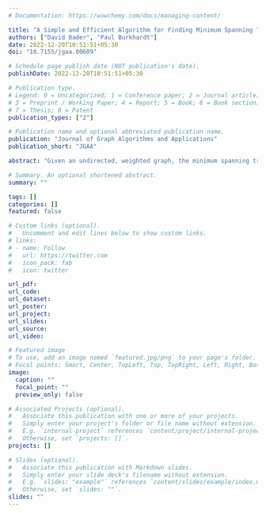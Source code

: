 ```yaml
---
# Documentation: https://wowchemy.com/docs/managing-content/

title: "A Simple and Efficient Algorithm for Finding Minimum Spanning Tree Replacement Edges"
authors: ["David Bader", "Paul Burkhardt"]
date: 2022-12-20T10:51:51+05:30
doi: "10.7155/jgaa.00609"

# Schedule page publish date (NOT publication's date).
publishDate: 2022-12-20T10:51:51+05:30

# Publication type.
# Legend: 0 = Uncategorized; 1 = Conference paper; 2 = Journal article;
# 3 = Preprint / Working Paper; 4 = Report; 5 = Book; 6 = Book section;
# 7 = Thesis; 8 = Patent
publication_types: ["2"]

# Publication name and optional abbreviated publication name.
publication: "Journal of Graph Algorithms and Applications"
publication_short: "JGAA"

abstract: "Given an undirected, weighted graph, the minimum spanning tree (MST)is a tree that connects all of the vertices of the graph with minimum sum of edge weights. In real world applications, network designers often seek to quickly find a replacement edge for each edge in the MST. For example, when a traffic accident closes a road in a transportation network, or a line goes down in a communication network, the replacement edge may reconnect the MST at lowest cost. In the paper, we consider the case of finding the lowest cost replacement edge for each edge of the MST. A previous algorithm by Tarjan takes O{m \alpha(m, n)} time and space, where $\alpha(m, n)$ is the inverse Ackermann's function. Given the MST and sorted non-tree edges, our algorithm is the first practical algorithm that runs in O(m+n) time and O(m+n) space to find all replacement edges. Additionally, since the most vital edge is the tree edge whose removal causes the highest cost, our algorithm finds it in linear time."

# Summary. An optional shortened abstract.
summary: ""

tags: []
categories: []
featured: false

# Custom links (optional).
#   Uncomment and edit lines below to show custom links.
# links:
# - name: Follow
#   url: https://twitter.com
#   icon_pack: fab
#   icon: twitter

url_pdf:
url_code:
url_dataset:
url_poster:
url_project:
url_slides:
url_source:
url_video:

# Featured image
# To use, add an image named `featured.jpg/png` to your page's folder. 
# Focal points: Smart, Center, TopLeft, Top, TopRight, Left, Right, BottomLeft, Bottom, BottomRight.
image:
  caption: ""
  focal_point: ""
  preview_only: false

# Associated Projects (optional).
#   Associate this publication with one or more of your projects.
#   Simply enter your project's folder or file name without extension.
#   E.g. `internal-project` references `content/project/internal-project/index.md`.
#   Otherwise, set `projects: []`.
projects: []

# Slides (optional).
#   Associate this publication with Markdown slides.
#   Simply enter your slide deck's filename without extension.
#   E.g. `slides: "example"` references `content/slides/example/index.md`.
#   Otherwise, set `slides: ""`.
slides: ""
---
```

